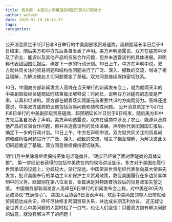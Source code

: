 ```yaml
---
title: 商务部：中美双方朝着落实两国元首共识而努力
author: wetech
date: 2019-01-10 16:45:27
tags: 
categories: 
---
```

公开消息原定于1月7日和8日举行的中美副部级贸易磋商，超预期延长半日后于9日结束，随后美方和中方先后各自发表了声明。美方声明透露说，双方在磋商中涉及了农业、能源以及其他产品的贸易合作问题，但并未透露谈判的具体进展。声明称代表团回国汇报后，确定下一步的行动计划。10日上午，中方在声明中说，双方就共同关注的贸易问题和结构性问题进行了广泛、深入、细致的交流，增进了相互理解，为解决彼此关切问题奠定了基础。双方同意继续保持密切联系。
<!-- more -->
10日，中国商务部新闻发言人高峰在当天举行的新闻发布会上，就为期两天半的中美副部级经贸磋商延时结束做出解释说：时间长，说明双方对磋商的态度是严肃、认真和坦诚的。双方都在朝着落实两国元首重要共识的方向而努力。高峰还透露说，中美双方磋商的议题包括贸易问题和结构性问题。
公开消息原定于1月7日和8日举行的中美副部级贸易磋商，超预期延长半日后于9日结束，随后美方和中方先后各自发表了声明。美方声明透露说，双方在磋商中涉及了农业、能源以及其他产品的贸易合作问题，但并未透露谈判的具体进展。声明称代表团回国汇报后，确定下一步的行动计划。10日上午，中方在声明中说，双方就共同关注的贸易问题和结构性问题进行了广泛、深入、细致的交流，增进了相互理解，为解决彼此关切问题奠定了基础。双方同意继续保持密切联系。
 
 
明年1月中美除将继续保持密集电话磋商外，“确实已经做了面对面磋商的具体安排”。
第一财经记者获得的包括中美欧在内的现场讲话显示，多方对于美国在履行世贸承诺的议题上，分歧较大，渐行渐远。中国常驻世贸组织代表张向晨大使率先发言，批评美国奉行的单边主义和保护主义贸易政策，敦促美国履行在多边贸易体制中的义务。欧盟则在第八位发言，全篇满是对特朗普执政后的贸易政策失望之情。
中国商务部新闻发言人高峰在6日举行的新闻发布会上称，对中美在90天内达成协议“充满信心”。
美国大豆协会3日发表声明，欢迎中美两国领导人日前就经贸问题达成共识，呼吁尽快修复两国贸易关系，并达成长期互利协议。
这无疑让全世界关心中美问题的人暂时松了一口气，也让人们坚信：只要双方抱有解决问题的诚意，就没有解决不了的问题！
